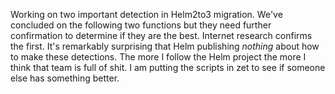Working on two important detection in Helm2to3 migration. We've
concluded on the following two functions but they need further
confirmation to determine if they are the best. Internet research
confirms the first. It's remarkably surprising that Helm publishing
*nothing* about how to make these detections. The more I follow the Helm
project the more I think that team is full of shit. I am putting the
scripts in zet to see if someone else has something better.

